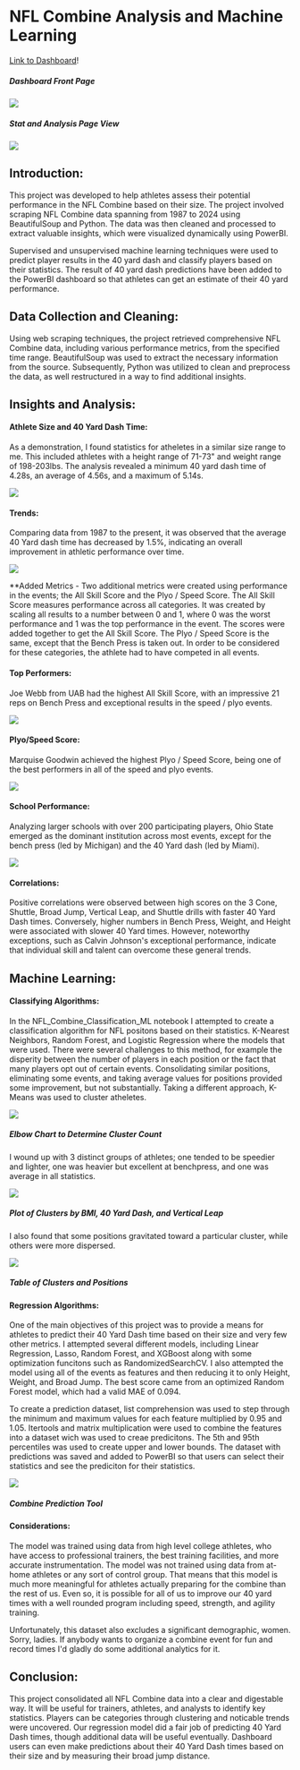 # NFL Combine Analysis and Machine Learning
[Link to Dashboard](https://scary62.pythonanywhere.com/001Combine.html)!

##### Dashboard Front Page
![](images/Github_Readme/Dashboard_Front.png)

##### Stat and Analysis Page View
![](images/Github_Readme/Dashboard_Page.png)

## Introduction:
This project was developed to help athletes assess their potential performance in the NFL Combine based on their size. The project involved scraping NFL Combine data spanning from 1987 to 2024 using BeautifulSoup and Python. The data was  then cleaned and processed to extract valuable insights, which were visualized dynamically using PowerBI.

Supervised and unsupervised machine learning techniques were used to predict player results in the 40 yard dash and classify players based on their statistics. The result of 40 yard dash predictions have been added to the PowerBI dashboard so that athletes can get an estimate of their 40 yard performance.

## Data Collection and Cleaning:
Using web scraping techniques, the project retrieved comprehensive NFL Combine data, including various performance metrics, from the specified time range. BeautifulSoup was used to extract the necessary information from the source. Subsequently, Python was utilized to clean and preprocess the data, as well restructured in a way to find additional insights.

## Insights and Analysis:

#### Athlete Size and 40 Yard Dash Time:
As a demonstration, I found statistics for atheletes in a similar size range to me. This included athletes with a height range of 71-73" and weight range of 198-203lbs. The analysis revealed a minimum 40 yard dash time of 4.28s, an average of 4.56s, and a maximum of 5.14s.

![](images/Github_Readme/mysize_stats.png)

#### Trends:
Comparing data from 1987 to the present, it was observed that the average 40 Yard dash time has decreased by 1.5%, indicating an overall improvement in athletic performance over time.

![](images/Github_Readme/40_Yard_trend.png)

**Added Metrics - Two additional metrics were created using performance in the events; the All Skill Score and the Plyo / Speed Score. The All Skill Score measures performance across all categories. It was created by scaling all results to a number between 0 and 1, where 0 was the worst performance and 1 was the top performance in the event. The scores were added together to get the All Skill Score. The Plyo / Speed Score is the same, except that the Bench Press is taken out. In order to be considered for these categories, the athlete had to have competed in all events.

#### Top Performers:
Joe Webb from UAB had the highest All Skill Score, with an impressive 21 reps on Bench Press and exceptional results in the speed / plyo events.

![](images/Github_Readme/all_skill.png)

#### Plyo/Speed Score:
Marquise Goodwin achieved the highest Plyo / Speed Score, being one of the best performers in all of the speed and plyo events.

![](images/Github_Readme/all_speed.png)


#### School Performance:
Analyzing larger schools with over 200 participating players, Ohio State emerged as the dominant institution across most events, except for the bench press (led by Michigan) and the 40 Yard dash (led by Miami).

![](images/Github_Readme/college_scores.png)

#### Correlations:
Positive correlations were observed between high scores on the 3 Cone, Shuttle, Broad Jump, Vertical Leap, and Shuttle drills with faster 40 Yard Dash times. Conversely, higher numbers in Bench Press, Weight, and Height were associated with slower 40 Yard times. However, noteworthy exceptions, such as Calvin Johnson's exceptional performance, indicate that individual skill and talent can overcome these general trends.

## Machine Learning:

#### Classifying Algorithms:
In the NFL_Combine_Classification_ML notebook I attempted to create a classification algorithm for NFL positons based on their statistics. K-Nearest Neighbors, Random Forest, and Logistic Regression where the models that were used. There were several challenges to this method, for example the disperity between the number of players in each position or the fact that many players opt out of certain events. Consolidating similar positions, eliminating some events, and taking average values for positions provided some improvement, but not substantially. Taking a different approach, K-Means was used to cluster atheletes. 

![](images/Github_Readme/elbow_chart.png)
##### Elbow Chart to Determine Cluster Count

I wound up with 3 distinct groups of athletes; one tended to be speedier and lighter, one was heavier but excellent at benchpress, and one was average in all statistics.

![](images/Github_Readme/3d_scatter.png)
##### Plot of Clusters by BMI, 40 Yard Dash, and Vertical Leap

 I also found that some positions gravitated toward a particular cluster, while others were more dispersed. 

![](images/Github_Readme/cluster_positions.png)
##### Table of Clusters and Positions

#### Regression Algorithms:
One of the main objectives of this project was to provide a means for athletes to predict their 40 Yard Dash time based on their size and very few other metrics. I attempted several different models, including Linear Regression, Lasso, Random Forest, and XGBoost along with some optimization funcitons such as RandomizedSearchCV. I also attempted the model using all of the events as features and then reducing it to only Height, Weight, and Broad Jump. The best score came from an optimized Random Forest model, which had a valid MAE of 0.094.

To create a prediction dataset, list comprehension was used to step through the minimum and maximum values for each feature multiplied by 0.95 and 1.05. Itertools and matrix multiplication were used to combine the features into a dataset wich was used to creae predicitons. The 5th and 95th percentiles was used to create upper and lower bounds. The dataset with predictions was saved and added to PowerBI so that users can select their statistics and see the prediciton for their statistics. 

![](images/Github_Readme/combine_prediction.png)
##### Combine Prediction Tool


#### Considerations:
The model was trained using data from high level college athletes, who have access to professional trainers, the best training facilities, and more accurate instrumentation. The model was not trained using data from at-home athletes or any sort of control group.  That means that this model is much more meaningful for athletes actually preparing for the combine than the rest of us. Even so, it is possible for all of us to improve our 40 yard times with a well rounded program including speed, strength, and agility training.

Unfortunately, this dataset also excludes a significant demographic, women. Sorry, ladies. If anybody wants to organize a combine event for fun and record times I'd gladly do some additional analytics for it.

## Conclusion:
This project consolidated all NFL Combine data into a clear and digestable way. It will be useful for trainers, athletes, and analysts to identify key statistics. Players can be categories through clustering and noticable trends were uncovered. Our regression model did a fair job of predicting 40 Yard Dash times, though additional data will be useful eventually. Dashboard users can even make predictions about their 40 Yard Dash times based on their size and by measuring their broad jump distance. 